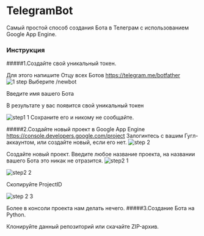 # TelegramBot
Самый простой способ создания Бота в Телеграм с использованием Google App Engine.

### Инструкция
#####1.Создайте свой уникальный токен. 

Для этого напишите Отцу всех Ботов  https://telegram.me/botfather
![1 step](https://cloud.githubusercontent.com/assets/11722602/13633698/7d23901c-e612-11e5-918b-9c9986f7bae0.PNG)
Выберите /newbot

Введите имя вашего Бота

В результате у вас появится свой уникальный токен 

![step1 1](https://cloud.githubusercontent.com/assets/11722602/13633778/ffe2f0ba-e612-11e5-8d16-791731fab9a7.PNG)
Сохраните его и никому не сообщайте.

#####2.Создайте новый проект в Google App  Engine
https://console.developers.google.com/project
Залогинтесь с вашим Гугл-аккаунтом, или создайте новый, если его нет.
![step 2](https://cloud.githubusercontent.com/assets/11722602/13633866/86060560-e613-11e5-97af-ad440fb4c6ae.PNG)

Создайте новый проект. Введите любое название проекта, на названии вашего Бота это никак не отразится.
![step2 1](https://cloud.githubusercontent.com/assets/11722602/13633901/ca7b7932-e613-11e5-816d-f09d1587022b.PNG)

![step2 2](https://cloud.githubusercontent.com/assets/11722602/13633939/2e2eab8e-e614-11e5-8c2f-258fcc4cb7bd.PNG)


Скопируйте ProjectID

![step 2 3](https://cloud.githubusercontent.com/assets/11722602/13633969/754df966-e614-11e5-838d-0b97ad09242c.PNG)

Более в консоли проекта нам делать нечего. 
#####3.Создание Бота на Python.

Клонируйте данный репозиторий или скачайте ZIP-архив.

